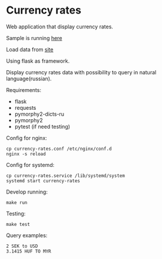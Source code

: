 Currency rates
==============
Web application that display currency rates. 

Sample is running [here](http://anokata.pythonanywhere.com/currency)

Load data from [site](http://fixer.io/)

Using flask as framework. 

Display currency rates data with possibility to query in natural language(russian).

Requirements:
* flask
* requests
* pymorphy2-dicts-ru
* pymorphy2
* pytest (if need testing)

Config for nginx:

    cp currency-rates.conf /etc/nginx/conf.d
    nginx -s reload

Config for systemd: 

    cp currency-rates.service /lib/systemd/system
    systemd start currency-rates

Develop running:

    make run

Testing:

    make test

Query examples:

    2 SEK to USD
    3.1415 HUF TO MYR


